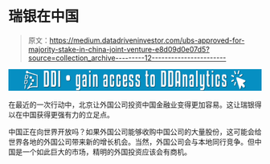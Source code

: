 # 瑞银在中国

> 原文：<https://medium.datadriveninvestor.com/ubs-approved-for-majority-stake-in-china-joint-venture-e8d09d0e07d5?source=collection_archive---------12----------------------->

[![](img/a588f5f350549ec94f0aef0d785f0b01.png)](http://www.track.datadriveninvestor.com/1126B)

在最近的一次行动中，北京让外国公司投资中国金融业变得更加容易。这让瑞银得以在中国获得更强有力的立足点。

中国正在向世界开放吗？如果外国公司能够收购中国公司的大量股份，这可能会给世界各地的外国公司带来新的增长机会。当然，外国公司会与本地同行竞争。但中国是一个如此巨大的市场，精明的外国投资应该会有商机。